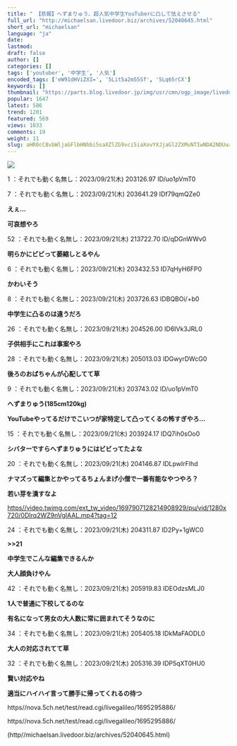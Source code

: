 ```yaml
---
title: " 【悲報】へずまりゅう、超人気中学生YouTuberに凸して怯えさせる"
full_url: "http://michaelsan.livedoor.biz/archives/52040645.html"
short_url: "michaelsan"
language: "ja"
date: 
lastmod: 
draft: false
author: []
categories: []
tags: ['youtuber', '中学生', '人気']
encoded_tags: ['eW91dHViZXI=', '5Lit5a2m55Sf', '5Lq65rCX']
keywords: []
thumbnail: "https://parts.blog.livedoor.jp/img/usr/cmn/ogp_image/livedoor.png"
popular: 1647
latest: 586
trend: 1201
featured: 569
views: 1033
comments: 19
weight: 11
slug: aHR0cC8vbWljaGFlbHNhbi5saXZlZG9vci5iaXovYXJjaGl2ZXMvNTIwNDA2NDUuaHRtbA==
---
```


![](https://parts.blog.livedoor.jp/img/usr/cmn/ogp_image/livedoor.png)

<div><p>1 ：それでも動く名無し：2023/09/21(木) 203126.97 ID/uo1pVmT0</p><p>7 ：それでも動く名無し：2023/09/21(木) 203641.29 IDf79qmQZe0</p><p><b><p>えぇ…</p></b></p><p><b><p></p></b></p><b><p>可哀想やろ </p></b><p>52 ：それでも動く名無し：2023/09/21(木) 213722.70 ID/qDGnWWv0</p><b><p>明らかにビビって萎縮しとるやん </p></b><p>6 ：それでも動く名無し：2023/09/21(木) 203432.53 ID7qHyH6FP0</p><b><p>かわいそう </p></b><p>8 ：それでも動く名無し：2023/09/21(木) 203726.63 IDBQBOi/+b0</p><b><p>中学生に凸るのは違うだろ</p></b><p>26 ：それでも動く名無し：2023/09/21(木) 204526.00 ID6IVk3JRL0</p><b><p>子供相手にこれは事案やろ </p></b><p>28 ：それでも動く名無し：2023/09/21(木) 205013.03 IDGwyrDWcG0</p><b><p>後ろのおばちゃんが心配してて草</p></b><p>9 ：それでも動く名無し：2023/09/21(木) 203743.02 ID/uo1pVmT0</p><p><p><b><p>へずまりゅう(185cm120kg)</p></b></p></p><p><p><b><p></p></b></p></p><p><b><p>YouTubeやってるだけでこいつが家特定して凸ってくるの怖すぎやろ… </p></b></p><i><p><b></b></p></i><p>15 ：それでも動く名無し：2023/09/21(木) 203924.17 IDQ7ih0sOo0</p><b><p>シバターですらへずまりゅうにはビビってたよな </p></b><p>20 ：それでも動く名無し：2023/09/21(木) 204146.87 IDLpwIrFlhd</p><p><p><b>ナマズって編集とかやってるちょんまげ小僧で一番有能なやつやろ？</b></p></p><p><p><b></b></p></p><p><p><b>若い芽を潰すなよ </b></p></p> <a title='' target='_blank' href='https//video.twimg.com/ext_tw_video/1697907128214908929/pu/vid/1280x720/0DIrq2WZ9nVgIAAL.mp4?tag=12'>https//video.twimg.com/ext_tw_video/1697907128214908929/pu/vid/1280x720/0DIrq2WZ9nVgIAAL.mp4?tag=12</a><p>24 ：それでも動く名無し：2023/09/21(木) 204311.87 ID2Py+1gWC0</p><p><b><p>>>21</p></b></p><p><b><p></p></b></p><p><b><p>中学生でこんな編集できるんか</p></b></p><p><b><p></p></b></p><b><p>大人顔負けやん </p></b><p>42 ：それでも動く名無し：2023/09/21(木) 205919.83 IDEOdzsMLJ0</p><p><b><p>1人で普通に下校してるのな</p></b></p><p><b><p></p></b></p><b><p>有名になって男女の大人数に常に囲まれてそうなのに </p></b><p>34 ：それでも動く名無し：2023/09/21(木) 205405.18 IDkMaFAODL0</p><b><p>大人の対応されてて草</p></b><p>32 ：それでも動く名無し：2023/09/21(木) 205316.39 IDP5qXT0HU0</p><p><b><p>賢い対応やね </p></b></p><p><b><p></p></b></p><b><p>適当にハイハイ言って勝手に帰ってくれるの待つ </p></b>https//nova.5ch.net/test/read.cgi/livegalileo/1695295886/<br clear='all'> <p id='a6850dc6aefc0d5bbff2bea180d92d89'> </p> <p id='a6850dc6aefc0d5bbff2bea180d92d89'> </p> <p class='alistcloud-container-6795'></p> <p>https//nova.5ch.net/test/read.cgi/livegalileo/1695295886/</p></div>

(http//michaelsan.livedoor.biz/archives/52040645.html)
